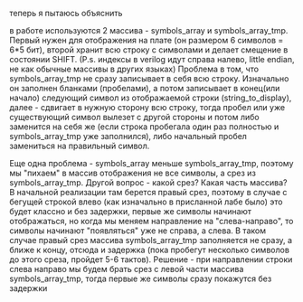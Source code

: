 теперь я пытаюсь объяснить

в работе используются 2 массива - symbols_array и symbols_array_tmp. Первый нужен для отображения на плате (он размером 6 символов = 6\*5 бит), второй хранит всю строку с символами и делает смещение в состоянии SHIFT. 
(P.s. индексы в verilog идут справа налево, little endian, не как обычные массивы в других языках)
Проблема в том, что symbols_array_tmp не сразу записывает в себя всю строку. Изначально он заполнен бланками (пробелами), а потом записывает в конец(или начало) следующий символ из отображаемой строки (string_to_display), далее - сдвигает в нужную сторону всю строку, тогда пробел или уже существующий символ вылезет с другой стороны и потом либо заменится на себя же (если строка пробегала один раз полностью и symbols_array_tmp уже заполнился), либо начальный пробел замениться на правильный символ. 

Еще одна проблема - symbols_array меньше symbols_array_tmp, поэтому мы "пихаем" в массив отображения не все символы, а срез из symbols_array_tmp. Другой вопрос - какой срез? Какая часть массива? В начальной реализации там берется правый срез, поэтому в случае с бегущей строкой влево (как изначально в присланной лабе было) это будет классно и без задержки, первые же символы начинают отображаться, но когда мы меняем направление на "слева-направо", то символы начинают "появляться" уже не справа, а слева. В таком случае правый срез массива symbols_array_tmp заполняется не сразу, а ближе к концу, отсюда и задержка (пока пробегут несколько символов до этого среза, пройдет 5-6 тактов). Решение - при направлении строки слева направо мы будем брать срез с левой части массива symbols_array_tmp, тогда первые же символы сразу покажутся без задержки